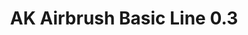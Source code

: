 ---
layout: product
title: "AK Airbrush Basic Line 0.3"
price: "5300" 
desc: "Airbrush 0.3mm"
img_path: "/assets/img/AK9000.webp"
brand: "N/A"
available: false
special_offer: false
new: false
soon: false
cat: "0N/A"
subcat: "0N/A"
subsubcat: "0N/A"
sifra: "AK9000"
popular: false
spec: false
---